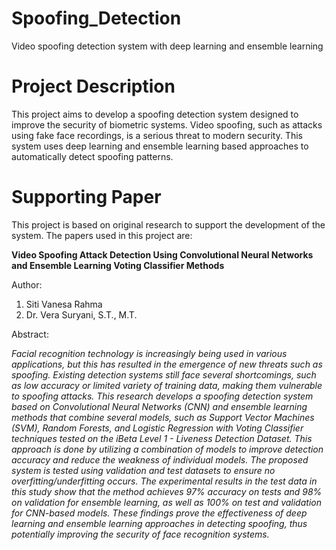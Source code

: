 # Spoofing_Detection
Video spoofing detection system with deep learning and ensemble learning

# Project Description
This project aims to develop a spoofing detection system designed to improve the security of biometric systems. Video spoofing, such as attacks using fake face recordings, is a serious threat to modern security. This system uses deep learning and ensemble learning based approaches to automatically detect spoofing patterns.

# Supporting Paper
This project is based on original research to support the development of the system. The papers used in this project are:

**Video Spoofing Attack Detection Using Convolutional Neural Networks and Ensemble Learning Voting Classifier Methods**

Author: 
1. Siti Vanesa Rahma
2. Dr. Vera Suryani, S.T., M.T.

Abstract:

_Facial recognition technology is increasingly being used in various applications, but this has resulted in the emergence of new threats such as spoofing. Existing detection systems still face several shortcomings, such as low accuracy or limited variety of training data, making them vulnerable to spoofing attacks. This research develops a spoofing detection system based on Convolutional Neural Networks (CNN) and ensemble learning methods that combine several models, such as Support Vector Machines (SVM), Random Forests, and Logistic Regression with Voting Classifier techniques tested on the iBeta Level 1 - Liveness Detection Dataset. This approach is done by utilizing a combination of models to improve detection accuracy and reduce the weakness of individual models. The proposed system is tested using validation and test datasets to ensure no overfitting/underfitting occurs. The experimental results in the test data in this study show that the method achieves 97% accuracy on tests and 98% on validation for ensemble learning, as well as 100% on test and validation for CNN-based models. These findings prove the effectiveness of deep learning and ensemble learning approaches in detecting spoofing, thus potentially improving the security of face recognition systems._
